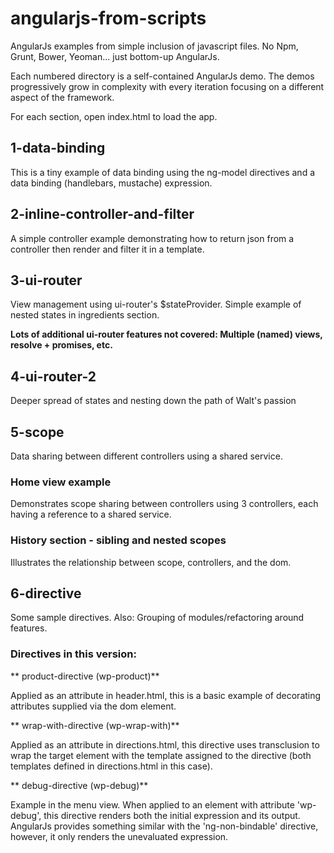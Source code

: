 angularjs-from-scripts
======================

AngularJs examples from simple inclusion of javascript files. No Npm, Grunt, Bower, Yeoman...
 just bottom-up AngularJs.

Each numbered directory is a self-contained AngularJs demo. The demos progressively grow in
complexity with every iteration focusing on a different aspect of the framework.

For each section, open index.html to load the app.


1-data-binding
--------------

This is a tiny example of data binding using the ng-model directives and a data binding
(handlebars, mustache) expression.

2-inline-controller-and-filter
------------------------------

A simple controller example demonstrating how to return json from a controller then render
and filter it in a template.

3-ui-router
-----------

View management using ui-router's $stateProvider. Simple example of nested states in
ingredients section.

**Lots of additional ui-router features not covered: Multiple (named) views,
resolve + promises, etc.**

4-ui-router-2
-------------

Deeper spread of states and nesting down the path of Walt's passion

5-scope
-------

Data sharing between different controllers using a shared service.
### Home view example
Demonstrates scope sharing between controllers using 3 controllers, each
having a reference to a shared service.

### History section - sibling and nested scopes
Illustrates the relationship between scope, controllers, and the dom.


6-directive
-----------

Some sample directives. Also: Grouping of modules/refactoring around features.

### Directives in this version:

** product-directive (wp-product)**

Applied as an attribute in header.html, this is a basic example
of decorating attributes supplied via the dom element.

** wrap-with-directive (wp-wrap-with)**

Applied as an attribute in directions.html, this directive
uses transclusion to wrap the target element with the template assigned to the directive (both
templates defined in directions.html in this case).

** debug-directive (wp-debug)**

Example in the menu view. When applied to an element with attribute 'wp-debug', this directive renders
both the initial expression and its output. AngularJs provides something similar with the
'ng-non-bindable' directive, however, it only renders the unevaluated expression.

